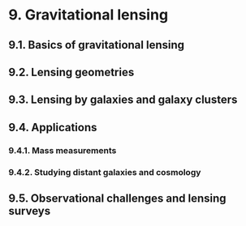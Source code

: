 # 9. Gravitational lensing

## 9.1. Basics of gravitational lensing

## 9.2. Lensing geometries

## 9.3. Lensing by galaxies and galaxy clusters

## 9.4. Applications
### 9.4.1. Mass measurements
### 9.4.2. Studying distant galaxies and cosmology

## 9.5. Observational challenges and lensing surveys